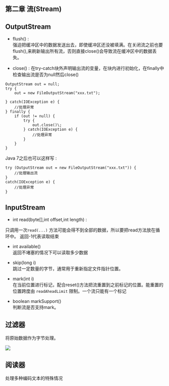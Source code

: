 ## 第二章 流(Stream)  

## OutputStream  
- flush() :  
 强迫把缓冲区中的数据发送出去，即使缓冲区还没被填满。在关闭流之前也要flush(),来刷新输出所有流，否则直接close()会导致流在缓冲区中的数据丢失。  
 
 
- close() :
在try-catch块外声明输出流的变量，在块内进行初始化，在finally中检查输出流是否为null然后close() 

```
OutputStream out = null;
try {
    out = new FileOutputStream("xxx.txt");
    
} catch(IOException e) {
    //处理异常
} finally {
    if (out != null) {
        try {
            out.close()\;
        } catch(IOException e) {
            //处理异常
        }
    }
} 
```  

Java 7之后也可以这样写 : 
```
try (OutputStream out = new FileOutputStream("xxx.txt")) {
    //处理输出流
}
catch(IOException e) {
    //处理异常
}    
```   



## InputStream  
- int read(byte[],int offset,int length) :   

只调用一次`read(...)` 方法可能会得不到全部的数据，所以要把read方法放在循环中。 返回-1代表读取结束
 
- int available()  
返回不堵塞的情况下可以读取多少数据  

- skip(long i)  
跳过一定数量的字节，通常用于重新指定文件指针位置。  

- mark(int i)  
在当前位置进行标记，配合reset()方法把流重置到之前标记的位置。能重置的位置跨度由 `readAheadLimit` 限制。一个流只能有一个标记  


- boolean markSupport()  
判断流是否支持mark。  


## 过滤器  
将原始数据作为字节处理。  

![](http://ww1.sinaimg.cn/large/9c347cably1g4jc9poseaj20lf0mtqaj.jpg)  


## 阅读器  
处理多种编码文本的特殊情况




